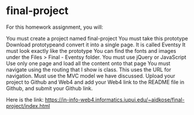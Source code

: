 # final-project

For this homework assignment, you will:

You must create a project named final-project
You must take this prototype  Download prototypeand convert it into a single page.  It is called Eventsy
It must look exactly like the prototype
You can find the fonts and images under the Files > Final - Eventsy folder. 
You must use jQuery or JavaScript
Use only one page and load all the content onto that page 
You must navigate using the routing that I show is class. This uses the URL for navigation.
Must use the MVC model we have discussed.
Upload your project to Github and Web4 and add your Web4 link to the README file in Github, and submit your Github link. 

Here is the link:
https://in-info-web4.informatics.iupui.edu/~aidkose/final-project/index.html
